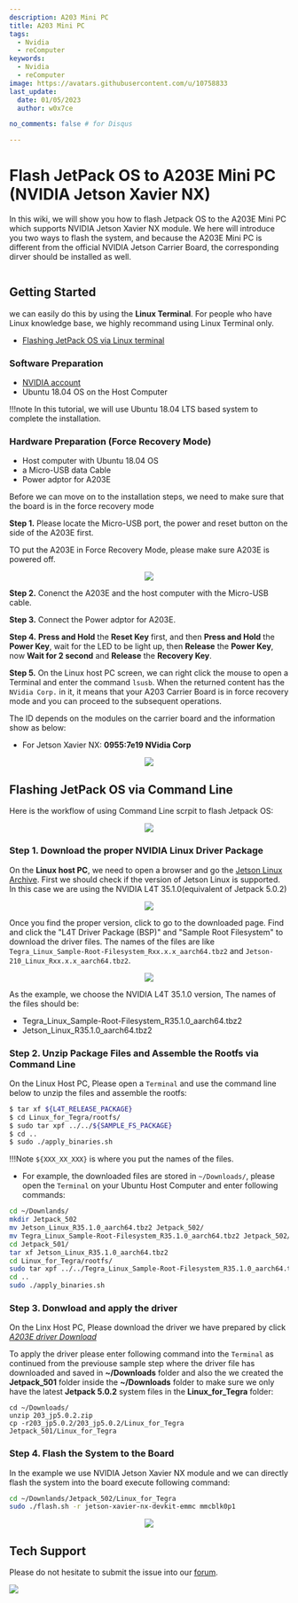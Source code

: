 ```yaml
---
description: A203 Mini PC
title: A203 Mini PC
tags:
  - Nvidia
  - reComputer
keywords:
  - Nvidia
  - reComputer
image: https://avatars.githubusercontent.com/u/10758833
last_update:
  date: 01/05/2023
  author: w0x7ce

no_comments: false # for Disqus

---
```

<!-- ---
name: 
category: 
bzurl: 
prodimagename:
surveyurl: 
sku: 
tags:
--- -->

# Flash JetPack OS to A203E Mini PC (NVIDIA Jetson Xavier NX)

In this wiki, we will show you how to flash Jetpack OS to the A203E Mini PC which supports NVIDIA Jetson Xavier NX module. We here will introduce you two ways to flash the system, and because the  A203E Mini PC is different from the official NVIDIA Jetson Carrier Board, the corresponding dirver should be installed as well.

<div align="center">
  <p className="paragraph text-align-type-left pap-line-1.3 pap-line-rule-auto pap-spacing-before-3pt pap-spacing-after-3pt"><a href="https://www.seeedstudio.com/A203-Mini-PC-with-128GB-SSD-p-5494.html" target="_blank" rel="noopener"><img width={600} src="https://media-cdn.seeedstudio.com/media/catalog/product/cache/b5e839932a12c6938f4f9ff16fa3726a/a/2/a203_mini_pc_-1.png" alt /></a></p>
</div>


## Getting Started

we can easily do this by using the **Linux Terminal**. For people who have Linux knowledge base, we highly recommand using Linux Terminal only.

- [Flashing JetPack OS via Linux terminal](#flashing-jetpack-os-via-command-line)

### Software Preparation

- <a href="https://developer.nvidia.com/login" target="_blank"><span>NVIDIA account</span></a>
- Ubuntu 18.04 OS on the Host Computer

!!!note
	In this tutorial, we will use Ubuntu 18.04 LTS based system to complete the installation.

### Hardware Preparation (Force Recovery Mode)

* Host computer with Ubuntu 18.04 OS
* a Micro-USB data Cable
* Power adptor for A203E

Before we can move on to the installation steps, we need to make sure that the board is in the force recovery mode

**Step 1.** Please locate the Micro-USB port, the power and reset button on the side of the A203E first.

TO put the A203E in Force Recovery Mode, please make sure A203E is powered off.

<div align="center"><img width={400} src="https://files.seeedstudio.com/wiki/A203E/a203E_interface.png" /></div>

**Step 2.** Conenct the A203E and the host computer with the Micro-USB cable.

**Step 3.** Connect the Power adptor for A203E.

**Step 4.** **Press and Hold** the **Reset Key** first, and then **Press and Hold** the **Power Key**, wait for the LED to be light up, then **Release** the **Power Key**, now **Wait for 2 second** and **Release** the **Recovery Key**.



**Step 5.** On the Linux host PC screen, we can right click the mouse to open a Terminal and enter the command `lsusb`. When the returned content has the `NVidia Corp.` in it, it means that your A203 Carrier Board is in force recovery mode and you can proceed to the subsequent operations.

The ID depends on the modules on the carrier board and the information show as below:

- For Jetson Xavier NX: **0955:7e19 NVidia Corp**

<div align="center"><img width={700} src="https://files.seeedstudio.com/wiki/A203E/NX_lsusb.png" /></div>


## Flashing JetPack OS via Command Line

Here is the workflow of using Command Line scrpit to flash Jetpack OS:

<div align="center"><img width={800} src="https://files.seeedstudio.com/wiki/reComputer-Jetson-Nano/17_3.png" /></div>


### Step 1. Download the proper NVIDIA Linux Driver Package

On the **Linux host PC**, we need to open a browser and go the <a href="https://developer.nvidia.com/embedded/jetson-linux-archive" target="_blank"><span>Jetson Linux Archive</span></a>. First we should check if the version of Jetson Linux is supported. In this case we are using the NVIDIA L4T 35.1.0(equivalent of Jetpack 5.0.2)

<div align="center"><img width={800} src="https://files.seeedstudio.com/wiki/A203E/select_35_1.png" /></div>


Once you find the proper version, click to go to the downloaded page. Find and click the "L4T Driver Package (BSP)" and "Sample Root Filesystem" to download the driver files. The names of the files are like `Tegra_Linux_Sample-Root-Filesystem_Rxx.x.x_aarch64.tbz2` and `Jetson-210_Linux_Rxx.x.x_aarch64.tbz2`.

<div align="center"><img width={800} src="https://files.seeedstudio.com/wiki/A203E/download_files.png" /></div>


As the example, we choose the NVIDIA L4T 35.1.0 version, The names of the files should be:

- Tegra_Linux_Sample-Root-Filesystem_R35.1.0_aarch64.tbz2
- Jetson_Linux_R35.1.0_aarch64.tbz2

### Step 2.  Unzip Package Files and Assemble the Rootfs via Command Line

On the Linux Host PC, Please open a ``Terminal`` and use the command line below to unzip the files and assemble the rootfs:

```sh
$ tar xf ${L4T_RELEASE_PACKAGE}
$ cd Linux_for_Tegra/rootfs/
$ sudo tar xpf ../../${SAMPLE_FS_PACKAGE}
$ cd ..
$ sudo ./apply_binaries.sh
```

!!!Note
    `${XXX_XX_XXX}` is where you put the names of the files.

* For example, the downloaded files are stored in `~/Downloads/`, please open the ``Terminal`` on your Ubuntu Host Computer and enter following commands:

```bash
cd ~/Downlands/
mkdir Jetpack_502
mv Jetson_Linux_R35.1.0_aarch64.tbz2 Jetpack_502/
mv Tegra_Linux_Sample-Root-Filesystem_R35.1.0_aarch64.tbz2 Jetpack_502/
cd Jetpack_501/
tar xf Jetson_Linux_R35.1.0_aarch64.tbz2
cd Linux_for_Tegra/rootfs/
sudo tar xpf ../../Tegra_Linux_Sample-Root-Filesystem_R35.1.0_aarch64.tbz2
cd ..
sudo ./apply_binaries.sh
```

### Step 3. Donwload and apply the driver

On the Linx Host PC, Please download the driver we have prepared by click <a href="https://files.seeedstudio.com/wiki/A203_V.2/203_jp5.0.2.zip">*A203E driver Download*</a>

To apply the driver please enter following command into the ``Terminal`` as continued from the previouse sample step where the driver file has downloaded and saved in **~/Downloads** folder and also the we created the **Jetpack_501** folder inside the **~/Downloads** folder to make sure we only have the latest **Jetpack 5.0.2** system files in the **Linux_for_Tegra** folder:

```
cd ~/Downloads/
unzip 203_jp5.0.2.zip
cp -r203_jp5.0.2/203_jp5.0.2/Linux_for_Tegra Jetpack_501/Linux_for_Tegra
```

### Step 4.  Flash the System to the Board

In the example we use NVIDIA Jetson Xavier NX module and we can directly flash the system into the board execute following command:

```sh
cd ~/Downlands/Jetpack_502/Linux_for_Tegra
sudo ./flash.sh -r jetson-xavier-nx-devkit-emmc mmcblk0p1
```

<div align="center"><img width={800} src="https://files.seeedstudio.com/wiki/reComputer-Jetson-Nano/19.png" /></div>


## Tech Support

Please do not hesitate to submit the issue into our [forum](https://forum.seeedstudio.com/).
<br />
<p style={{textAlign: 'center'}}><a href="https://www.seeedstudio.com/act-4.html?utm_source=wiki&utm_medium=wikibanner&utm_campaign=newproducts" target="_blank"><img src="https://files.seeedstudio.com/wiki/Wiki_Banner/new_product.jpg" /></a></p>

